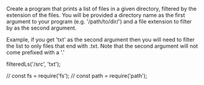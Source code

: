 
Create a program that prints a list of files in a given directory,
filtered by the extension of the files. You will be provided a directory name
as the first argument to your program (e.g. '/path/to/dir/') and a file
extension to filter by as the second argument.

Example, if you get 'txt' as the second argument then you will
need to filter the list to only files that end with .txt.
Note that the second argument will not come prefixed with a '.'

filteredLs('/src', 'txt');

// const fs = require('fs');
// const path = require('path');